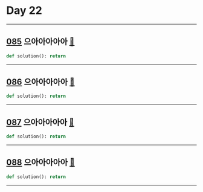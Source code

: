 # Day 22

---

## [085] 으아아아아아 [🔎][085]

>

```python
def solution(): return
```

---

## [086] 으아아아아아 [🔎][086]

>

```python
def solution(): return
```

---

## [087] 으아아아아아 [🔎][087]

>

```python
def solution(): return
```

---

## [088] 으아아아아아 [🔎][088]

>

```python
def solution(): return
```

---

[085]: https://school.programmers.co.kr/learn/courses/30/lessons/120886
[086]: https://school.programmers.co.kr/learn/courses/30/lessons/120887
[087]: https://school.programmers.co.kr/learn/courses/30/lessons/120888
[088]: https://school.programmers.co.kr/learn/courses/30/lessons/120889
